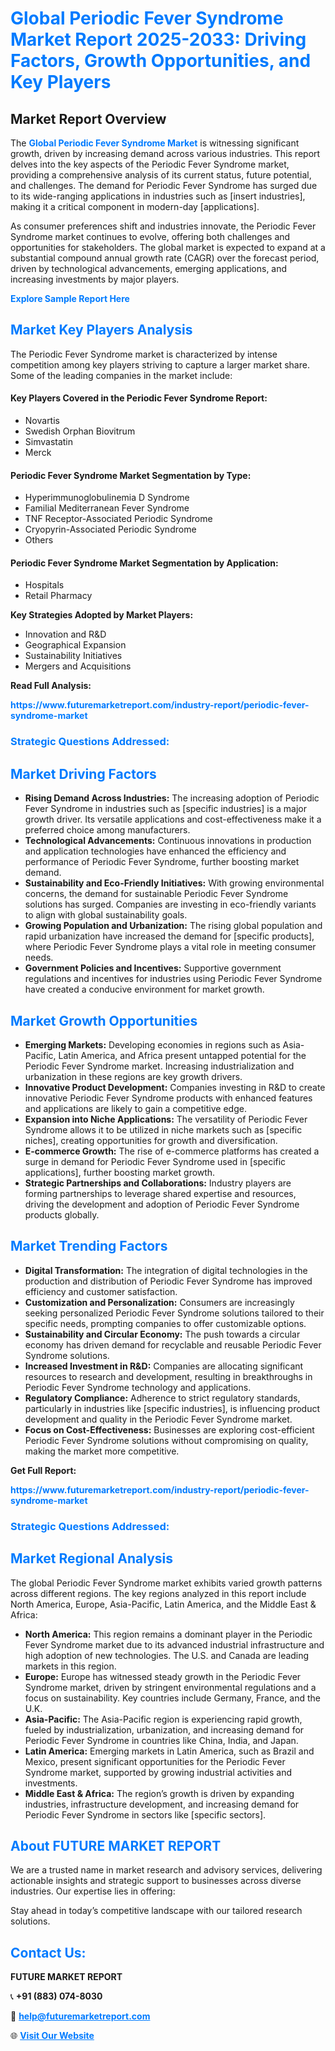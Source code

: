 <h1 style="color: #007BFF;">Global Periodic Fever Syndrome Market Report 2025-2033: Driving Factors, Growth Opportunities, and Key Players</h1>

<section id="overview">
<h2>Market Report Overview</h2>
<p>The <a href="https://www.futuremarketreport.com/industry-report/periodic-fever-syndrome-market" style="color: #007BFF; text-decoration: none;"><strong>Global Periodic Fever Syndrome Market</strong></a> is witnessing significant growth, driven by increasing demand across various industries. This report delves into the key aspects of the Periodic Fever Syndrome market, providing a comprehensive analysis of its current status, future potential, and challenges. The demand for Periodic Fever Syndrome has surged due to its wide-ranging applications in industries such as [insert industries], making it a critical component in modern-day [applications].</p>
<p>As consumer preferences shift and industries innovate, the Periodic Fever Syndrome market continues to evolve, offering both challenges and opportunities for stakeholders. The global market is expected to expand at a substantial compound annual growth rate (CAGR) over the forecast period, driven by technological advancements, emerging applications, and increasing investments by major players.</p>
</section>

<section id="overview">
<p><a href="https://www.futuremarketreport.com/request-sample/reportId=77205" style="color: #007BFF; text-decoration: none;"><strong>Explore Sample Report Here</strong></a></p>
</section>

<section id="key-players">
<h2 style="color: #007BFF;">Market Key Players Analysis</h2>
<p>The Periodic Fever Syndrome market is characterized by intense competition among key players striving to capture a larger market share. Some of the leading companies in the market include:</p>
<h4>Key Players Covered in the Periodic Fever Syndrome Report:</h4>
<ul><li>Novartis</li><li>Swedish Orphan Biovitrum</li><li>Simvastatin</li><li>Merck</li></ul>
<h4>Periodic Fever Syndrome Market Segmentation by Type:</h4>
<ul><li>Hyperimmunoglobulinemia D Syndrome</li><li>Familial Mediterranean Fever Syndrome</li><li>TNF Receptor-Associated Periodic Syndrome</li><li>Cryopyrin-Associated Periodic Syndrome</li><li>Others</li></ul>

<h4>Periodic Fever Syndrome Market Segmentation by Application:</h4>
<ul><li>Hospitals</li><li>Retail Pharmacy</li></ul>
<p><strong>Key Strategies Adopted by Market Players:</strong></p>
<ul>
<li>Innovation and R&D</li>
<li>Geographical Expansion</li>
<li>Sustainability Initiatives</li>
<li>Mergers and Acquisitions</li>
</ul>
</section>

<section>
<p><strong>Read Full Analysis: </strong></p><a href="https://www.futuremarketreport.com/industry-report/periodic-fever-syndrome-market" style="color: #007BFF; text-decoration: none;"><strong>https://www.futuremarketreport.com/industry-report/periodic-fever-syndrome-market</strong></a>
<h3 style="color: #007BFF;">Strategic Questions Addressed:</h3>
</section>

<section id="driving-factors">
<h2 style="color: #007BFF;">Market Driving Factors</h2>
<ul>
<li><strong>Rising Demand Across Industries:</strong> The increasing adoption of Periodic Fever Syndrome in industries such as [specific industries] is a major growth driver. Its versatile applications and cost-effectiveness make it a preferred choice among manufacturers.</li>
<li><strong>Technological Advancements:</strong> Continuous innovations in production and application technologies have enhanced the efficiency and performance of Periodic Fever Syndrome, further boosting market demand.</li>
<li><strong>Sustainability and Eco-Friendly Initiatives:</strong> With growing environmental concerns, the demand for sustainable Periodic Fever Syndrome solutions has surged. Companies are investing in eco-friendly variants to align with global sustainability goals.</li>
<li><strong>Growing Population and Urbanization:</strong> The rising global population and rapid urbanization have increased the demand for [specific products], where Periodic Fever Syndrome plays a vital role in meeting consumer needs.</li>
<li><strong>Government Policies and Incentives:</strong> Supportive government regulations and incentives for industries using Periodic Fever Syndrome have created a conducive environment for market growth.</li>
</ul>
</section>

<section id="growth-opportunities">
<h2 style="color: #007BFF;">Market Growth Opportunities</h2>
<ul>
<li><strong>Emerging Markets:</strong> Developing economies in regions such as Asia-Pacific, Latin America, and Africa present untapped potential for the Periodic Fever Syndrome market. Increasing industrialization and urbanization in these regions are key growth drivers.</li>
<li><strong>Innovative Product Development:</strong> Companies investing in R&D to create innovative Periodic Fever Syndrome products with enhanced features and applications are likely to gain a competitive edge.</li>
<li><strong>Expansion into Niche Applications:</strong> The versatility of Periodic Fever Syndrome allows it to be utilized in niche markets such as [specific niches], creating opportunities for growth and diversification.</li>
<li><strong>E-commerce Growth:</strong> The rise of e-commerce platforms has created a surge in demand for Periodic Fever Syndrome used in [specific applications], further boosting market growth.</li>
<li><strong>Strategic Partnerships and Collaborations:</strong> Industry players are forming partnerships to leverage shared expertise and resources, driving the development and adoption of Periodic Fever Syndrome products globally.</li>
</ul>
</section>

<section id="trending-factors">
<h2 style="color: #007BFF;">Market Trending Factors</h2>
<ul>
<li><strong>Digital Transformation:</strong> The integration of digital technologies in the production and distribution of Periodic Fever Syndrome has improved efficiency and customer satisfaction.</li>
<li><strong>Customization and Personalization:</strong> Consumers are increasingly seeking personalized Periodic Fever Syndrome solutions tailored to their specific needs, prompting companies to offer customizable options.</li>
<li><strong>Sustainability and Circular Economy:</strong> The push towards a circular economy has driven demand for recyclable and reusable Periodic Fever Syndrome solutions.</li>
<li><strong>Increased Investment in R&D:</strong> Companies are allocating significant resources to research and development, resulting in breakthroughs in Periodic Fever Syndrome technology and applications.</li>
<li><strong>Regulatory Compliance:</strong> Adherence to strict regulatory standards, particularly in industries like [specific industries], is influencing product development and quality in the Periodic Fever Syndrome market.</li>
<li><strong>Focus on Cost-Effectiveness:</strong> Businesses are exploring cost-efficient Periodic Fever Syndrome solutions without compromising on quality, making the market more competitive.</li>
</ul>
</section>

<section>
<p><strong>Get Full Report: </strong></p><a href="https://www.futuremarketreport.com/industry-report/periodic-fever-syndrome-market" style="color: #007BFF; text-decoration: none;"><strong>https://www.futuremarketreport.com/industry-report/periodic-fever-syndrome-market</strong></a>
<h3 style="color: #007BFF;">Strategic Questions Addressed:</h3>
</section>


<section id="regional-analysis">
<h2 style="color: #007BFF;">Market Regional Analysis</h2>
<p>The global Periodic Fever Syndrome market exhibits varied growth patterns across different regions. The key regions analyzed in this report include North America, Europe, Asia-Pacific, Latin America, and the Middle East & Africa:</p>
<ul>
<li><strong>North America:</strong> This region remains a dominant player in the Periodic Fever Syndrome market due to its advanced industrial infrastructure and high adoption of new technologies. The U.S. and Canada are leading markets in this region.</li>
<li><strong>Europe:</strong> Europe has witnessed steady growth in the Periodic Fever Syndrome market, driven by stringent environmental regulations and a focus on sustainability. Key countries include Germany, France, and the U.K.</li>
<li><strong>Asia-Pacific:</strong> The Asia-Pacific region is experiencing rapid growth, fueled by industrialization, urbanization, and increasing demand for Periodic Fever Syndrome in countries like China, India, and Japan.</li>
<li><strong>Latin America:</strong> Emerging markets in Latin America, such as Brazil and Mexico, present significant opportunities for the Periodic Fever Syndrome market, supported by growing industrial activities and investments.</li>
<li><strong>Middle East & Africa:</strong> The region’s growth is driven by expanding industries, infrastructure development, and increasing demand for Periodic Fever Syndrome in sectors like [specific sectors].</li>
</ul>
</section>

<footer>
<h2 style="color: #007BFF;">About FUTURE MARKET REPORT</h2>
<p>We are a trusted name in market research and advisory services, delivering actionable insights and strategic support to businesses across diverse industries. Our expertise lies in offering:</p>

<p>Stay ahead in today’s competitive landscape with our tailored research solutions.</p>

<h2 style="color: #007BFF;">Contact Us:</h2>
<p><strong>FUTURE MARKET REPORT</strong></p>
<p>📞 <strong>+91 (883) 074-8030</strong></p>
<p>📧 <strong><a href="mailto:help@futuremarketreport.com" style="color: #007BFF;">help@futuremarketreport.com</a></strong></p>
<p>🌐 <strong><a href="https://www.futuremarketreport.com/" style="color: #007BFF;">Visit Our Website</a></strong></p>
</footer>